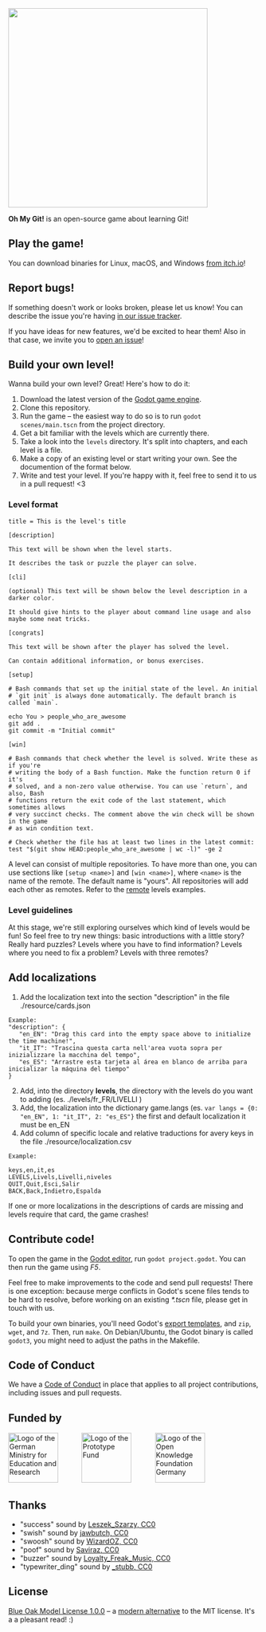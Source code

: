 <img src="https://github.com/git-learning-game/oh-my-git/blob/main/images/oh-my-git.png" width="400">

**Oh My Git!** is an open-source game about learning Git!

## Play the game!

You can download binaries for Linux, macOS, and Windows [from itch.io](https://blinry.itch.io/oh-my-git)!

## Report bugs!

If something doesn't work or looks broken, please let us know! You can describe the issue you're having [in our issue tracker](https://github.com/git-learning-game/oh-my-git/issues).

If you have ideas for new features, we'd be excited to hear them! Also in that case, we invite you to [open an issue](https://github.com/git-learning-game/oh-my-git/issues)!

## Build your own level!

Wanna build your own level? Great! Here's how to do it:

1. Download the latest version of the [Godot game engine](https://godotengine.org).
1. Clone this repository.
1. Run the game – the easiest way to do so is to run `godot scenes/main.tscn` from the project directory.
1. Get a bit familiar with the levels which are currently there.
1. Take a look into the `levels` directory. It's split into chapters, and each level is a file.
1. Make a copy of an existing level or start writing your own. See the documention of the format below.
1. Write and test your level. If you're happy with it, feel free to send it to us in a pull request! <3

### Level format

```
title = This is the level's title

[description]

This text will be shown when the level starts.

It describes the task or puzzle the player can solve.

[cli]

(optional) This text will be shown below the level description in a darker color.

It should give hints to the player about command line usage and also maybe some neat tricks.

[congrats]

This text will be shown after the player has solved the level.

Can contain additional information, or bonus exercises.

[setup]

# Bash commands that set up the initial state of the level. An initial
# `git init` is always done automatically. The default branch is called `main`.

echo You > people_who_are_awesome
git add .
git commit -m "Initial commit"

[win]

# Bash commands that check whether the level is solved. Write these as if you're
# writing the body of a Bash function. Make the function return 0 if it's
# solved, and a non-zero value otherwise. You can use `return`, and also, Bash
# functions return the exit code of the last statement, which sometimes allows
# very succinct checks. The comment above the win check will be shown in the game
# as win condition text.

# Check whether the file has at least two lines in the latest commit:
test "$(git show HEAD:people_who_are_awesome | wc -l)" -ge 2
```

A level can consist of multiple repositories. To have more than one, you can use sections like `[setup <name>]` and `[win <name>]`, where `<name>` is the name of the remote. The default name is "yours". All repositories will add each other as remotes. Refer to the [remote](levels/remotes) levels examples.

### Level guidelines

At this stage, we're still exploring ourselves which kind of levels would be fun! So feel free to try new things: basic introductions with a little story? Really hard puzzles? Levels where you have to find information? Levels where you need to fix a problem? Levels with three remotes?

## Add localizations
1. Add the localization text into the section "description" in the  file ./resource/cards.json
```
Example:
"description": {
   "en_EN": "Drag this card into the empty space above to initialize the time machine!",
   "it_IT": "Trascina questa carta nell'area vuota sopra per inizializzare la macchina del tempo",
   "es_ES": "Arrastre esta tarjeta al área en blanco de arriba para inicializar la máquina del tiempo"
}
```
2. Add, into the directory **levels**, the directory with the levels do you want to adding (es. ./levels/fr_FR/LIVELLI )
3. Add, the localization into the dictionary game.langs (es. `var langs = {0: "en_EN", 1: "it_IT", 2: "es_ES"}` the first and default localization it must be en_EN
4. Add column of specific locale and relative traductions for avery keys in the file ./resource/localization.csv
```
Example:

keys,en,it,es
LEVELS,Livels,Livelli,niveles
QUIT,Quit,Esci,Salir
BACK,Back,Indietro,Espalda

```
 
If one or more localizations in the descriptions of cards are missing and levels require that card, the game crashes!

## Contribute code!

To open the game in the [Godot editor](https://godotengine.org), run `godot project.godot`. You can then run the game using *F5*.

Feel free to make improvements to the code and send pull requests! There is one exception: because merge conflicts in Godot's scene files tends to be hard to resolve, before working on an existing *\*.tscn* file, please get in touch with us.

To build your own binaries, you'll need Godot's [export templates](https://docs.godotengine.org/en/stable/getting_started/workflow/export/exporting_projects.html), and `zip`, `wget`, and `7z`. Then, run `make`. On Debian/Ubuntu, the Godot binary is called `godot3`, you might need to adjust the paths in the Makefile.

## Code of Conduct

We have a [Code of Conduct](CODE_OF_CONDUCT.md) in place that applies to all project contributions, including issues and pull requests.

## Funded by

<a href="https://www.bmbf.de/en/"><img src="https://timelens.io/assets/images/bmbf.svg" alt="Logo of the German Ministry for Education and Research" height="100px"></a>&nbsp; &nbsp; &nbsp; &nbsp; &nbsp; &nbsp; <a href="https://prototypefund.de/en/"><img src="https://timelens.io/assets/images/prototypefund.svg" alt="Logo of the Prototype Fund" height="100px"></a>&nbsp; &nbsp; &nbsp; &nbsp; &nbsp; &nbsp; <a href="https://okfn.de/en/"><img src="https://timelens.io/assets/images/okfde.svg" alt="Logo of the Open Knowledge Foundation Germany" height="100px"></a>

## Thanks

- "success" sound by [Leszek_Szarzy, CC0](https://freesound.org/people/Leszek_Szary/sounds/171670/)
- "swish" sound by [jawbutch, CC0](https://freesound.org/people/jawbutch/sounds/344408/)
- "swoosh" sound by [WizardOZ, CC0](https://freesound.org/people/WizardOZ/sounds/419341/)
- "poof" sound by [Saviraz, CC0](https://freesound.org/people/Saviraz/sounds/512217/)
- "buzzer" sound by [Loyalty_Freak_Music, CC0](https://freesound.org/people/Loyalty_Freak_Music/sounds/407466/)
- "typewriter_ding" sound by [_stubb, CC0](https://freesound.org/people/_stubb/sounds/406243/)

## License

[Blue Oak Model License 1.0.0](LICENSE.md) – a [modern alternative](https://writing.kemitchell.com/2019/03/09/Deprecation-Notice.html) to the MIT license. It's a a pleasant read! :)
